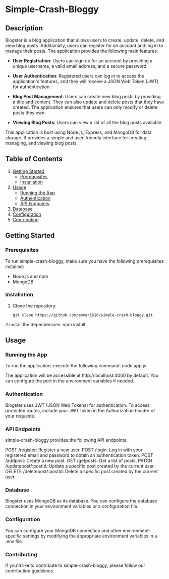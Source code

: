 # Simple-Crash-Bloggy

## Description

Blogster is a blog application that allows users to create, update, delete, and view blog posts. Additionally, users can register for an account and log in to manage their posts. The application provides the following main features:

- **User Registration**: Users can sign up for an account by providing a unique username, a valid email address, and a secure password.

- **User Authentication**: Registered users can log in to access the application's features, and they will receive a JSON Web Token (JWT) for authentication.

- **Blog Post Management**: Users can create new blog posts by providing a title and content. They can also update and delete posts that they have created. The application ensures that users can only modify or delete posts they own.

- **Viewing Blog Posts**: Users can view a list of all the blog posts available.

This application is built using Node.js, Express, and MongoDB for data storage. It provides a simple and user-friendly interface for creating, managing, and viewing blog posts.

## Table of Contents

1. [Getting Started](#getting-started)
   - [Prerequisites](#prerequisites)
   - [Installation](#installation)
2. [Usage](#usage)
   - [Running the App](#running-the-app)
   - [Authentication](#authentication)
   - [API Endpoints](#api-endpoints)
3. [Database](#database)
4. [Configuration](#configuration)
5. [Contributing](#contributing)

## Getting Started

### Prerequisites

To run simple-crash-bloggy, make sure you have the following prerequisites installed:

- Node.js and npm
- MongoDB

### Installation

1. Clone the repository:
   ```
   git clone https://github.com/ammar1616/simple-crash-bloggy.git
   ```
2.Install the dependencies:
npm install

## Usage

### Running the App
To run the application, execute the following command:
node app.js


The application will be accessible at http://localhost:4000 by default. You can configure the port in the environment variables if needed.

### Authentication
Blogster uses JWT (JSON Web Tokens) for authentication. To access protected routes, include your JWT token in the Authorization header of your requests.

### API Endpoints
simple-crash-bloggy provides the following API endpoints:

POST /register: Register a new user.
POST /login: Log in with your registered email and password to obtain an authentication token.
POST /addpost: Create a new post.
GET /getposts: Get a list of posts.
PATCH /updatepost/:postId: Update a specific post created by the current user.
DELETE /deletepost/:postId: Delete a specific post created by the current user.
### Database
Blogster uses MongoDB as its database. You can configure the database connection in your environment variables or a configuration file.

### Configuration
You can configure your MongoDB connection and other environment-specific settings by modifying the appropriate environment variables in a .env file.

### Contributing
If you'd like to contribute to simple-crash-bloggy, please follow our contribution guidelines.
